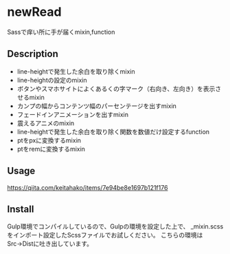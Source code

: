 # newRead
Sassで痒い所に手が届くmixin,function

## Description

- line-heightで発生した余白を取り除くmixin
- line-heightの設定のmixin
- ボタンやスマホサイトによくあるくの字マーク（右向き、左向き）を表示させるmixin
- カンプの幅からコンテンツ幅のパーセンテージを出すmixin
- フェードインアニメーションを出すmixin
- 震えるアニメのmixin
- line-heightで発生した余白を取り除く関数を数値だけ設定するfunction
- ptをpxに変換するmixin
- ptをremに変換するmixin


## Usage

https://qiita.com/keitahako/items/7e94be8e1697b121f176


## Install
Gulp環境でコンパイルしているので、Gulpの環境を設定した上で、
_mixin.scssをインポート設定したScssファイルでお試しください。
こちらの環境はSrc→Distに吐き出しています。


